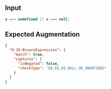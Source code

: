 
## Input
```javascript input
a === undefined || a === null;
```

## Expected Augmentation
```json expected augmentations
{
  "0-29-BinaryExpression": {
    "match": true,
    "captures": {
      "isNegated": false,
      "checkType": "EQ_EQ_EQ_NULL_OR_UNDEFINED"
    }
  }
}
```
